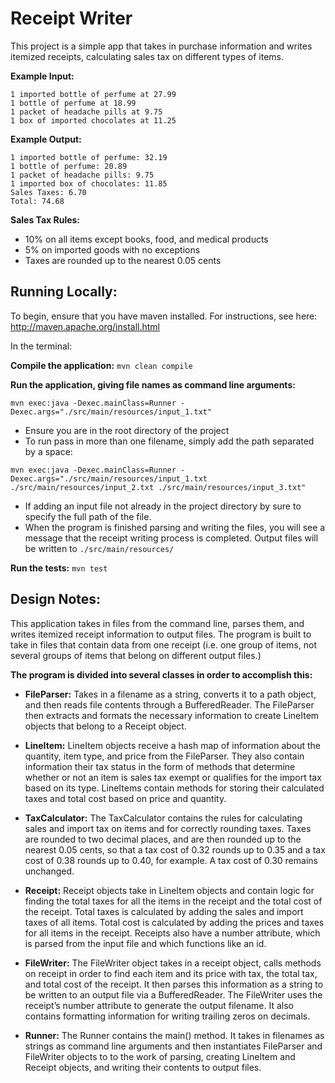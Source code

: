 # Receipt Writer
This project is a simple app that takes in purchase information and writes itemized receipts, calculating sales tax on different types of items. 

**Example Input:**
``` 
1 imported bottle of perfume at 27.99
1 bottle of perfume at 18.99
1 packet of headache pills at 9.75
1 box of imported chocolates at 11.25
```

**Example Output:**
```
1 imported bottle of perfume: 32.19
1 bottle of perfume: 20.89
1 packet of headache pills: 9.75
1 imported box of chocolates: 11.85
Sales Taxes: 6.70
Total: 74.68
```

**Sales Tax Rules:**
* 10% on all items except books, food, and medical products
* 5% on imported goods with no exceptions
* Taxes are rounded up to the nearest 0.05 cents

## Running Locally:
To begin, ensure that you have maven installed. For instructions, see here: http://maven.apache.org/install.html

In the terminal:

**Compile the application:** `mvn clean compile`

**Run the application, giving file names as command line arguments:**

`mvn exec:java -Dexec.mainClass=Runner -Dexec.args="./src/main/resources/input_1.txt"`

 * Ensure you are in the root directory of the project
 * To run pass in more than one filename, simply add the path separated by a space:

`mvn exec:java -Dexec.mainClass=Runner -Dexec.args="./src/main/resources/input_1.txt ./src/main/resources/input_2.txt ./src/main/resources/input_3.txt"`

 * If adding an input file not already in the project directory by sure to specify the full path of the file.
 * When the program is finished parsing and writing the files, you will see a message that the receipt writing process is completed. Output files will be written to `./src/main/resources/`

**Run the tests:** `mvn test`


## Design Notes:
This application takes in files from the command line, parses them, and writes itemized receipt information to output files. The program is built to take in files that contain data from one receipt (i.e. one group of items, not several groups of items that belong on different output files.)

**The program is divided into several classes in order to accomplish this:**

* **FileParser:** Takes in a filename as a string, converts it to a path object, and then reads file contents through a BufferedReader. The FileParser then extracts and formats the necessary information to create LineItem objects that belong to a Receipt object.

* **LineItem:** LineItem objects receive a hash map of information about the quantity, item type, and price from the FileParser. They also contain information their tax status in the form of methods that determine whether or not an item is sales tax exempt or qualifies for the import tax based on its type. LineItems contain methods for storing their calculated taxes and total cost based on price and quantity.

* **TaxCalculator:** The TaxCalculator contains the rules for calculating sales and import tax on items and for correctly rounding taxes. Taxes are rounded to two decimal places, and are then rounded up to the nearest 0.05 cents, so that a tax cost of 0.32 rounds up to 0.35 and a tax cost of 0.38 rounds up to 0.40, for example. A tax cost of 0.30 remains unchanged.

* **Receipt:** Receipt objects take in LineItem objects and contain logic for finding the total taxes for all the items in the receipt and the total cost of the receipt. Total taxes is calculated by adding the sales and import taxes of all items. Total cost is calculated by adding the prices and taxes for all items in the receipt. Receipts also have a number attribute, which is parsed from the input file and which functions like an id.

* **FileWriter:** The FileWriter object takes in a receipt object, calls methods on receipt in order to find each item and its price with tax, the total tax, and total cost of the receipt. It then parses this information as a string to be written to an output file via a BufferedReader. The FileWriter uses the receipt’s number attribute to generate the output filename. It also contains formatting information for writing trailing zeros on decimals.

* **Runner:** The Runner contains the main() method. It takes in filenames as strings as command line arguments and then instantiates FileParser and FileWriter objects to to the work of parsing, creating LineItem and Receipt objects, and writing their contents to output files.

